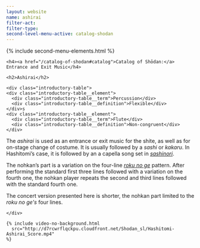 ```yaml
---
layout: website
name: ashirai
filter-act:
filter-type:
second-level-menu-active: catalog-shodan
---
```


{% include second-menu-elements.html %}

<main class="page-content">
  <div class="text-container">

    <h4><a href="/catalog-of-shodan#catalog">Catalog of Shōdan:</a> Entrance and Exit Music</h4>

    <h2>Ashirai</h2>

    <div class="introductory-table">
    <div class="introductory-table__element">
      <div class="introductory-table__term">Percussion</div>
      <div class="introductory-table__definition">Flexible</div>
    </div>s
    <div class="introductory-table__element">
      <div class="introductory-table__term">Flute</div>
      <div class="introductory-table__definition">Non-congruent</div>
    </div>
  </div>

  <p>The <em>ashirai</em> is used as an entrance or exit music for the shite, as well as for on-stage change of costume. It is usually followed by a <em>sashi</em> or <em>kakaru</em>. In Hashitomi’s case, it is followed by an a capella song set in <a href="/music/voices#Sashinori" target="_blank"><em>sashinori</em></a>.
  </p>
  <p>The nohkan’s part is a variation on the four-line <a href="/music/nohkan/rokunoge"target="_blank"><em>roku no ge</em></a> pattern. After performing the standard first three lines followed with a variation on the fourth one, the nohkan player repeats the second and third lines followed with the standard fourth one.
  </p>
  <p>The concert version presented here is shorter, the nohkan part limited to the <em>roku no ge's</em> four lines.
</p>

    </div>

    {% include video-no-background.html
      src="http://d7rcwrflqckpu.cloudfront.net/Shodan_sl/Hashitomi-Ashirai_Score.mp4"
    %}

</main>
